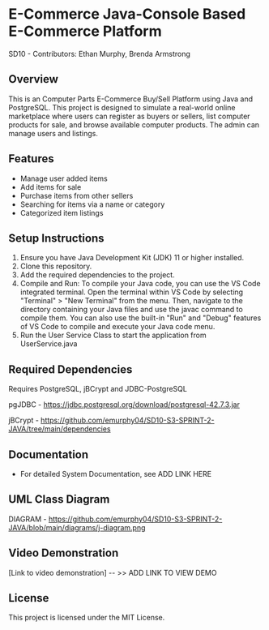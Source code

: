 # E-Commerce Java-Console Based E-Commerce Platform
SD10 - Contributors: Ethan Murphy, Brenda Armstrong

## Overview
This is an Computer Parts E-Commerce Buy/Sell Platform  using Java and PostgreSQL. This project is designed to simulate a real-world online marketplace where users can register as buyers or sellers, list computer products for sale, and browse available computer products. The admin can manage users and listings.

## Features
- Manage user added items
- Add items for sale
- Purchase items from other sellers
- Searching for items via a name or category
- Categorized item listings

## Setup Instructions
1. Ensure you have Java Development Kit (JDK) 11 or higher installed.
2. Clone this repository.
3. Add the required dependencies to the project.
4. Compile and Run: To compile your Java code, you can use the VS Code integrated terminal. Open the terminal within VS Code by selecting "Terminal" > "New Terminal" from the menu. Then, navigate to the directory containing your Java files and use the javac command to compile them. You can also use the built-in "Run" and "Debug" features of VS Code to compile and execute your Java code menu.
5. Run the User Service Class to start the application from UserService.java

## Required Dependencies

Requires PostgreSQL, jBCrypt and JDBC-PostgreSQL

pgJDBC - https://jdbc.postgresql.org/download/postgresql-42.7.3.jar

jBCrypt - https://github.com/emurphy04/SD10-S3-SPRINT-2-JAVA/tree/main/dependencies

## Documentation
- For detailed System Documentation, see ADD LINK HERE

## UML Class Diagram
DIAGRAM - https://github.com/emurphy04/SD10-S3-SPRINT-2-JAVA/blob/main/diagrams/j-diagram.png

## Video Demonstration
[Link to video demonstration] -- >> ADD LINK TO VIEW DEMO

## License
This project is licensed under the MIT License.
